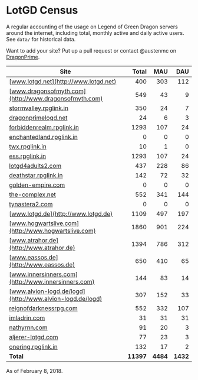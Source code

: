# LotGD Census
A regular accounting of the usage on Legend of Green Dragon servers around the internet, including total, monthly active and daily active users. See `data/` for historical data.

Want to add your site? Put up a pull request or contact @austenmc on [DragonPrime](http://dragonprime.net).


Site | Total | MAU | DAU
--- | ---:| ---:| ---:
[www.lotgd.net](http://www.lotgd.net)|400|303|112
[www.dragonsofmyth.com](http://www.dragonsofmyth.com)|549|43|9
[stormvalley.rpglink.in](http://stormvalley.rpglink.in)|350|24|7
[dragonprimelogd.net](http://dragonprimelogd.net)|24|6|3
[forbiddenrealm.rpglink.in](http://forbiddenrealm.rpglink.in)|1293|107|24
[enchantedland.rpglink.in](http://enchantedland.rpglink.in)|0|0|0
[twx.rpglink.in](http://twx.rpglink.in)|10|1|0
[ess.rpglink.in](http://ess.rpglink.in)|1293|107|24
[lotgd4adults2.com](http://lotgd4adults2.com)|437|228|86
[deathstar.rpglink.in](http://deathstar.rpglink.in)|142|72|32
[golden-empire.com](http://golden-empire.com)|0|0|0
[the-complex.net](http://the-complex.net)|552|341|144
[tynastera2.com](http://tynastera2.com)|0|0|0
[www.lotgd.de](http://www.lotgd.de)|1109|497|197
[www.hogwartslive.com](http://www.hogwartslive.com)|1860|901|224
[www.atrahor.de](http://www.atrahor.de)|1394|786|312
[www.eassos.de](http://www.eassos.de)|650|410|65
[www.innersinners.com](http://www.innersinners.com)|144|83|14
[www.alvion-logd.de/logd](http://www.alvion-logd.de/logd)|307|152|33
[reignofdarknessrpg.com](http://reignofdarknessrpg.com)|552|332|107
[imladrin.com](http://imladrin.com)|31|31|31
[nathyrnn.com](http://nathyrnn.com)|91|20|3
[aljerer-lotgd.com](http://aljerer-lotgd.com)|77|23|3
[onering.rpglink.in](http://onering.rpglink.in)|132|17|2
**Total**|**11397**|**4484**|**1432**

As of February 8, 2018.

